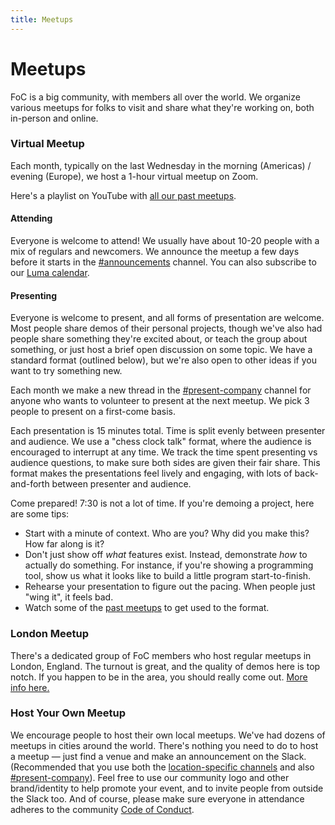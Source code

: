```yaml
---
title: Meetups
---
```


# Meetups

FoC is a big community, with members all over the world. We organize various meetups for folks to visit and share what they're working on, both in-person and online.

### Virtual Meetup
Each month, typically on the last Wednesday in the morning (Americas) / evening (Europe), we host a 1-hour virtual meetup on Zoom.

Here's a playlist on YouTube with [all our past meetups](https://www.youtube.com/playlist?list=PLCC8lmauZTzeEP7mIsOOI4HKeeyBN2rIy).

#### Attending
Everyone is welcome to attend! We usually have about 10-20 people with a mix of regulars and newcomers. We announce the meetup a few days before it starts in the [#announcements](/member-handbook#announcements) channel. You can also subscribe to our [Luma calendar](https://lu.ma/futureofcoding).

#### Presenting
Everyone is welcome to present, and all forms of presentation are welcome. Most people share demos of their personal projects, though we've also had people share something they're excited about, or teach the group about something, or just host a brief open discussion on some topic. We have a standard format (outlined below), but we're also open to other ideas if you want to try something new.

Each month we make a new thread in the [#present-company](/member-handbook#present-company) channel for anyone who wants to volunteer to present at the next meetup. We pick 3 people to present on a first-come basis.

Each presentation is 15 minutes total. Time is split evenly between presenter and audience. We use a "chess clock talk" format, where the audience is encouraged to interrupt at any time. We track the time spent presenting vs audience questions, to make sure both sides are given their fair share. This format makes the presentations feel lively and engaging, with lots of back-and-forth between presenter and audience.

Come prepared! 7:30 is not a lot of time. If you're demoing a project, here are some tips:
* Start with a minute of context. Who are you? Why did you make this? How far along is it?
* Don't just show off _what_ features exist. Instead, demonstrate _how_ to actually do something. For instance, if you're showing a programming tool, show us what it looks like to build a little program start-to-finish.
* Rehearse your presentation to figure out the pacing. When people just "wing it", it feels bad.
* Watch some of the [past meetups](https://www.youtube.com/playlist?list=PLCC8lmauZTzeEP7mIsOOI4HKeeyBN2rIy) to get used to the format.

### London Meetup
There's a dedicated group of FoC members who host regular meetups in London, England. The turnout is great, and the quality of demos here is top notch. If you happen to be in the area, you should really come out. [More info here.](https://lu.ma/foclondon)

### Host Your Own Meetup
We encourage people to host their own local meetups. We've had dozens of meetups in cities around the world. There's nothing you need to do to host a meetup — just find a venue and make an announcement on the Slack. (Recommended that you use both the [location-specific channels](/member-handbook#location-specific-channels) and also [#present-company](/member-handbook#present-company)). Feel free to use our community logo and other brand/identity to help promote your event, and to invite people from outside the Slack too. And of course, please make sure everyone in attendance adheres to the community [Code of Conduct](https://github.com/feelingofcomputing/code-of-conduct).
